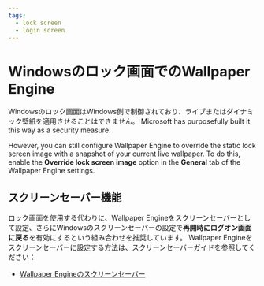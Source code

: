 ```yaml
---
tags:
  - lock screen
  - login screen
---
```


# Windowsのロック画面でのWallpaper Engine

Windowsのロック画面はWindows側で制御されており、ライブまたはダイナミック壁紙を適用させることはできません。 Microsoft has purposefully built it this way as a security measure.

However, you can still configure Wallpaper Engine to override the static lock screen image with a snapshot of your current live wallpaper. To do this, enable the **Override lock screen image** option in the **General** tab of the Wallpaper Engine settings.

## スクリーンセーバー機能

ロック画面を使用する代わりに、Wallpaper Engineをスクリーンセーバーとして設定、さらにWindowsのスクリーンセーバーの設定で**再開時にログオン画面に戻る**を有効にするという組み合わせを推奨しています。 Wallpaper Engineをスクリーンセーバーに設定する方法は、スクリーンセーバーガイドを参照してください：

* [Wallpaper Engineのスクリーンセーバー](/functionality/screensaver.html)